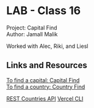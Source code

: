 # LAB - Class 16
Project: Capital Find  
Author: Jamall Malik

Worked with Alec, Riki, and Liesl

## Links and Resources
[To find a capital: Capital Find](api/capital-finder.py)  
[To find a country: Country Find](api/country-finder.py)  

[REST Countries API](https://restcountries.com/#rest-countries)
[Vercel CLI](https://vercel.com/docs/concepts/deployments/overview#vercel-cli)
